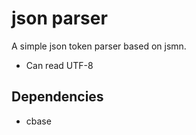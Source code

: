 # json parser

A simple json token parser based on jsmn.

- Can read UTF-8

## Dependencies

- cbase
